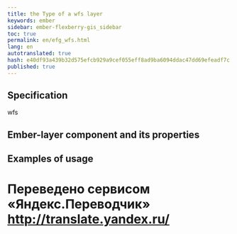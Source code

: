```yaml
--- 
title: the Type of a wfs layer 
keywords: ember 
sidebar: ember-flexberry-gis_sidebar 
toc: true 
permalink: en/efg_wfs.html 
lang: en 
autotranslated: true 
hash: e40df93a439b32d575efcb929a9cef055eff8ad9ba6094ddac47dd69efeadf7c 
published: true 
--- 
```


## Specification 

wfs 

## Ember-layer component and its properties 

## Examples of usage 



 # Переведено сервисом «Яндекс.Переводчик» http://translate.yandex.ru/